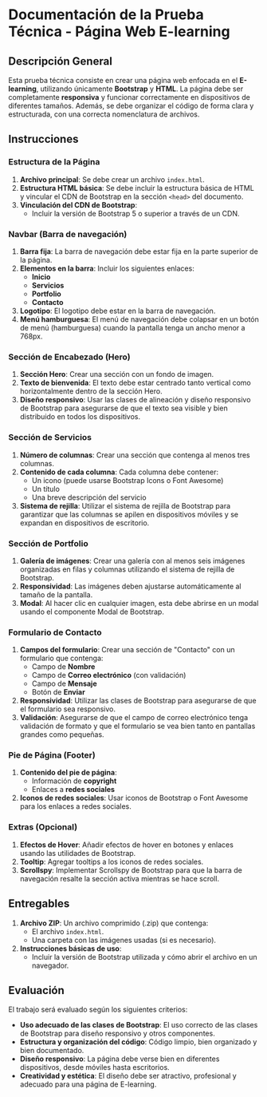 # Documentación de la Prueba Técnica - Página Web E-learning

## Descripción General
Esta prueba técnica consiste en crear una página web enfocada en el **E-learning**, utilizando únicamente **Bootstrap** y **HTML**. La página debe ser completamente **responsiva** y funcionar correctamente en dispositivos de diferentes tamaños. Además, se debe organizar el código de forma clara y estructurada, con una correcta nomenclatura de archivos.

## Instrucciones

### Estructura de la Página

1. **Archivo principal**: Se debe crear un archivo `index.html`.
2. **Estructura HTML básica**: Se debe incluir la estructura básica de HTML y vincular el CDN de Bootstrap en la sección `<head>` del documento.
3. **Vinculación del CDN de Bootstrap**: 
    - Incluir la versión de Bootstrap 5 o superior a través de un CDN.

### Navbar (Barra de navegación)

1. **Barra fija**: La barra de navegación debe estar fija en la parte superior de la página.
2. **Elementos en la barra**: Incluir los siguientes enlaces:
   - **Inicio**
   - **Servicios**
   - **Portfolio**
   - **Contacto**
3. **Logotipo**: El logotipo debe estar en la barra de navegación.
4. **Menú hamburguesa**: El menú de navegación debe colapsar en un botón de menú (hamburguesa) cuando la pantalla tenga un ancho menor a 768px.

### Sección de Encabezado (Hero)

1. **Sección Hero**: Crear una sección con un fondo de imagen.
2. **Texto de bienvenida**: El texto debe estar centrado tanto vertical como horizontalmente dentro de la sección Hero.
3. **Diseño responsivo**: Usar las clases de alineación y diseño responsivo de Bootstrap para asegurarse de que el texto sea visible y bien distribuido en todos los dispositivos.

### Sección de Servicios

1. **Número de columnas**: Crear una sección que contenga al menos tres columnas.
2. **Contenido de cada columna**: Cada columna debe contener:
   - Un icono (puede usarse Bootstrap Icons o Font Awesome)
   - Un título
   - Una breve descripción del servicio
3. **Sistema de rejilla**: Utilizar el sistema de rejilla de Bootstrap para garantizar que las columnas se apilen en dispositivos móviles y se expandan en dispositivos de escritorio.

### Sección de Portfolio

1. **Galería de imágenes**: Crear una galería con al menos seis imágenes organizadas en filas y columnas utilizando el sistema de rejilla de Bootstrap.
2. **Responsividad**: Las imágenes deben ajustarse automáticamente al tamaño de la pantalla.
3. **Modal**: Al hacer clic en cualquier imagen, esta debe abrirse en un modal usando el componente Modal de Bootstrap.

### Formulario de Contacto

1. **Campos del formulario**: Crear una sección de "Contacto" con un formulario que contenga:
   - Campo de **Nombre**
   - Campo de **Correo electrónico** (con validación)
   - Campo de **Mensaje**
   - Botón de **Enviar**
2. **Responsividad**: Utilizar las clases de Bootstrap para asegurarse de que el formulario sea responsivo.
3. **Validación**: Asegurarse de que el campo de correo electrónico tenga validación de formato y que el formulario se vea bien tanto en pantallas grandes como pequeñas.

### Pie de Página (Footer)

1. **Contenido del pie de página**:
   - Información de **copyright**
   - Enlaces a **redes sociales**
2. **Iconos de redes sociales**: Usar iconos de Bootstrap o Font Awesome para los enlaces a redes sociales.

### Extras (Opcional)

1. **Efectos de Hover**: Añadir efectos de hover en botones y enlaces usando las utilidades de Bootstrap.
2. **Tooltip**: Agregar tooltips a los iconos de redes sociales.
3. **Scrollspy**: Implementar Scrollspy de Bootstrap para que la barra de navegación resalte la sección activa mientras se hace scroll.

## Entregables

1. **Archivo ZIP**: Un archivo comprimido (.zip) que contenga:
   - El archivo `index.html`.
   - Una carpeta con las imágenes usadas (si es necesario).
2. **Instrucciones básicas de uso**:
   - Incluir la versión de Bootstrap utilizada y cómo abrir el archivo en un navegador.

## Evaluación

El trabajo será evaluado según los siguientes criterios:

- **Uso adecuado de las clases de Bootstrap**: El uso correcto de las clases de Bootstrap para diseño responsivo y otros componentes.
- **Estructura y organización del código**: Código limpio, bien organizado y bien documentado.
- **Diseño responsivo**: La página debe verse bien en diferentes dispositivos, desde móviles hasta escritorios.
- **Creatividad y estética**: El diseño debe ser atractivo, profesional y adecuado para una página de E-learning.
